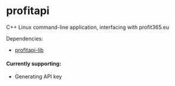 # profitapi
C++ Linux command-line application, interfacing with profit365.eu

Dependencies:<br>
- [profitapi-lib](https://github.com/WattMann/profitapi-lib)

#### Currently supporting:
- Generating API key
